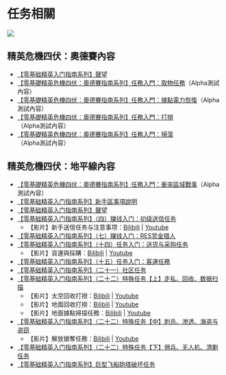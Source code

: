 # 任务相關

![](https://qiniu.elitedanger.cn/assets/files/2021-05-15/1621097883-962076-missionboard.jpeg)

## 精英危機四伏：奧德賽內容

* [【零基础精英入门指南系列】聲望](ling-ji-chu-jing-ying-ru-men-zhi-nan-xi-lie-sheng-wang-1.md)
* [【零基礎精英危機四伏：奧德賽指南系列】任務入門：取物任務](ling-ji-chu-jing-ying-wei-ji-si-fu-ao-de-sai-zhi-nan-xi-lie-ren-wu-ru-men-qu-wu-ren-wu.md)（Alpha測試內容）
* [【零基礎精英危機四伏：奧德賽指南系列】任務入門：據點電力恢復](ling-ji-chu-jing-ying-wei-ji-si-fu-ao-de-sai-zhi-nan-xi-lie-ren-wu-ru-men-ju-dian-dian-li-hui-fu.md)（Alpha測試內容）
* [【零基礎精英危機四伏：奧德賽指南系列】任務入門：打撈](ling-ji-chu-jing-ying-wei-ji-si-fu-ao-de-sai-zhi-nan-xi-lie-ren-wu-ru-men-da-lao.md)（Alpha測試內容）
* [【零基礎精英危機四伏：奧德賽指南系列】任務入門：掃蕩](ling-ji-chu-jing-ying-wei-ji-si-fu-ao-de-sai-zhi-nan-xi-lie-ren-wu-ru-men-sao-dang.md)（Alpha測試內容）

## 精英危機四伏：地平線內容

* [【零基礎精英危機四伏：奧德賽指南系列】任務入門：衝突區域戰事](ling-ji-chu-jing-ying-wei-ji-si-fu-ao-de-sai-zhi-nan-xi-lie-ren-wu-ru-men-chong-tu-qu-yu-zhan-shi.md)（Alpha測試內容）
* [【零基础精英入门指南系列】新手區事項說明](ling-ji-chu-jing-ying-ru-men-zhi-nan-xi-lie-xin-shou-qu-shi-xiang-shuo-ming.md)
* [【零基础精英入门指南系列】聲望](ling-ji-chu-jing-ying-ru-men-zhi-nan-xi-lie-sheng-wang-1.md)
* [【零基础精英入门指南系列】（四）赚钱入门：初级送信任务](ling-ji-chu-jing-ying-ru-men-zhi-nan-xi-lie-si-zhuan-qian-ru-men-chu-ji-song-xin-ren-wu/)
  * 【影片】新手送信任务与注意事项：[Bilibili](https://www.bilibili.com/video/av48845042/) \| [Youtube](https://www.youtube.com/watch?v=bW833LnvTJI)
* [【零基础精英入门指南系列】（七）赚钱入门：RES赏金猎人](ling-ji-chu-jing-ying-ru-men-zhi-nan-xi-lie-qi-zhuan-qian-ru-men-res-shang-jin-lie-ren.md)
* [【零基础精英入门指南系列】（十四）任务入门：送货与采购任务](ling-ji-chu-jing-ying-ru-men-zhi-nan-xi-lie-shi-si-ren-wu-ru-men-song-huo-yu-cai-gou-ren-wu/)
  * 【影片】貨運與採購：[Bilibili](https://www.bilibili.com/video/av50970032/) \| [Youtube](https://www.youtube.com/watch?v=zi3xsqe_39g)
* [【零基础精英入门指南系列】（十五）任务入门：客運任務](ling-ji-chu-jing-ying-ru-men-zhi-nan-xi-lie-shi-wu-ren-wu-ru-men-ke-yun-ren-wu.md)
* [【零基础精英入门指南系列】（二十一）社区任务](ling-ji-chu-jing-ying-ru-men-zhi-nan-xi-lie-er-shi-yi-she-qu-ren-wu.md)
* [【零基础精英入门指南系列】（二十二）特殊任务【上】走私、回收、数据扫描](ling-ji-chu-jing-ying-ru-men-zhi-nan-xi-lie-er-shi-er-te-shu-ren-wu-shang-zou-si-hui-shou-shu-ju-sao/)
  * 【影片】太空回收打撈：[Bilibili](https://www.bilibili.com/video/av51048696/) \| [Youtube](https://www.youtube.com/watch?v=naesrWWaZ_c)
  * 【影片】地面回收打撈：[Bilibili](https://www.bilibili.com/video/BV1nt411F7Hc) \| [Youtube](https://www.youtube.com/watch?v=YMyETCoXyUw)
  * 【影片】地面據點掃描任務：[Bilibili](https://www.bilibili.com/video/av51314902/) \| [Youtube](https://www.youtube.com/watch?v=HTl8A-WdHjY)
* [【零基础精英入门指南系列】（二十二）特殊任务【中】刺杀、渗透、海盗与盗窃](ling-ji-chu-jing-ying-ru-men-zhi-nan-xi-lie-er-shi-er-te-shu-ren-wu-zhong-ci-sha-shen-tou-hai-dao-yu/)
  * 【影片】解放搶奪任務：[Bilibili](https://www.bilibili.com/video/av61491506/) \| [Youtube](https://www.youtube.com/watch?v=uZRGFlSYARA)
* [【零基础精英入门指南系列】（二十二）特殊任务【下】佣兵、无人机、清剿任务](ling-ji-chu-jing-ying-ru-men-zhi-nan-xi-lie-er-shi-er-te-shu-ren-wu-xia-yong-bing-wu-ren-ji-qing-jia.md)
* [【零基础精英入门指南系列】巨型飞船砲塔破坏任务](ling-ji-chu-jing-ying-ru-men-zhi-nan-xi-lie-ji-shu-wei-zhi-ju-xing-fei-chuan-pao-ta-po-huai-ren-wu.md)


